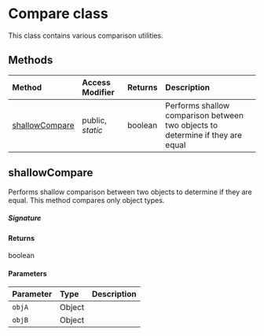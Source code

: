 # Compare class





 
This class contains various comparison utilities. 







## Methods

| Method	   | Access Modifier | Returns	| Description|
|:-------------|:----|:-------|:-----------|
|[shallowCompare](#shallowcompare~bspw9)     | public, _static_ | boolean | Performs shallow comparison between two objects to determine if they are equal |




## shallowCompare

Performs shallow comparison between two objects to determine if they are equal. This method compares 
only object types. 


##### Signature

#### Returns
boolean

#### Parameters


| Parameter	   | Type    | Description |
|:-------------|:---------------|:------------|
| `objA`    | Object |  |
| `objB`    | Object |  |

